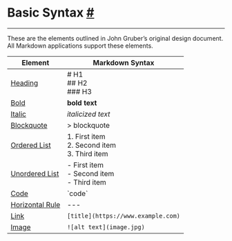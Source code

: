 # Basic Syntax [#](https://www.markdownguide.org/basic-syntax/)
---

These are the elements outlined in John Gruber’s original design document. All Markdown applications support these elements.

| Element                                                                         | Markdown Syntax                                      |
| ------------------------------------------------------------------------------- | ---------------------------------------------------- |
| [Heading](https://www.markdownguide.org/basic-syntax/#headings)                 | # H1<br>## H2<br>### H3                              |
| [Bold](https://www.markdownguide.org/basic-syntax/#bold)                        | **bold text**                                        |
| [Italic](https://www.markdownguide.org/basic-syntax/#italic)                    | *italicized text*                                    |
| [Blockquote](https://www.markdownguide.org/basic-syntax/#blockquotes-1)         | > blockquote                                         |
| [Ordered List](https://www.markdownguide.org/basic-syntax/#ordered-lists)       | 1. First item<br>2. Second item<br>3. Third item<br> |
| [Unordered List](https://www.markdownguide.org/basic-syntax/#unordered-lists)   | - First item<br>- Second item<br>- Third item<br>    |
| [Code](https://www.markdownguide.org/basic-syntax/#code)                        | \`code\`                                             |
| [Horizontal Rule](https://www.markdownguide.org/basic-syntax/#horizontal-rules) | ---                                                  |
| [Link](https://www.example.com)                                                 | `[title](https://www.example.com)`                   |
| [Image](https://www.markdownguide.org/basic-syntax/#images-1)                   | `![alt text](image.jpg)`                               |

